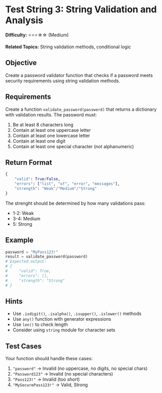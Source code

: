 # Test String 3: String Validation and Analysis

**Difficulty:** ⭐⭐⭐☆☆ (Medium)

**Related Topics:** String validation methods, conditional logic

## Objective

Create a password validator function that checks if a password meets security requirements using string validation methods.

## Requirements

Create a function `validate_password(password)` that returns a dictionary with validation results. The password must:

1. Be at least 8 characters long
2. Contain at least one uppercase letter
3. Contain at least one lowercase letter
4. Contain at least one digit
5. Contain at least one special character (not alphanumeric)

## Return Format

```python
{
    "valid": True/False,
    "errors": ["list", "of", "error", "messages"],
    "strength": "Weak"/"Medium"/"Strong"
}
```

The strenght should be determined by how many validations pass: 

- 1-2: Weak
- 3-4: Medium
- 5: Strong

## Example

```python
password = "MyPass123!"
result = validate_password(password)
# Expected output:
# {
#     "valid": True,
#     "errors": [],
#     "strength": "Strong"
# }
```

## Hints

- Use `.isdigit()`, `.isalpha()`, `.isupper()`, `.islower()` methods
- Use `any()` function with generator expressions
- Use `len()` to check length
- Consider using `string` module for character sets

## Test Cases

Your function should handle these cases:

1. `"password"` → Invalid (no uppercase, no digits, no special chars)
2. `"Password123"` → Invalid (no special characters)
3. `"Pass123!"` → Invalid (too short)
4. `"MySecurePass123!"` → Valid, Strong
